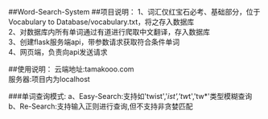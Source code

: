 ##Word-Search-System
##项目说明：
1、词汇仅红宝石必考、基础部分，位于Vocabulary to Database/vocabulary.txt，将之存入数据库  
2、对数据库内所有单词通过有道进行爬取中文翻译，存入数据库  
3、创建flask服务端api，带参数请求获取符合条件单词  
4、网页端，负责向api发送请求

##使用说明：
云端地址:tamakooo.com   
服务器:项目内为localhost

###单词查询模式:
a、Easy-Search:支持如'twist','*ist','tw*t','tw*'类型模糊查询
b、Re-Search:支持输入正则进行查询,但不支持非贪婪匹配
